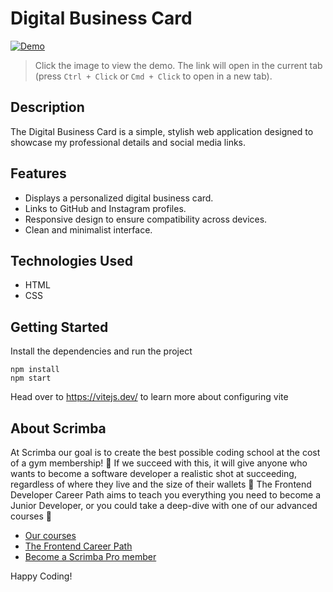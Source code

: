 # Digital Business Card

[![Demo](https://github.com/user-attachments/assets/4a590dc6-3657-4013-be8d-8390119df234)](https://incandescent-gecko-dab0be.netlify.app/)
> Click the image to view the demo. The link will open in the current tab (press `Ctrl + Click` or `Cmd + Click` to open in a new tab).


## Description

The Digital Business Card is a simple, stylish web application designed to showcase my professional details and social media links.

## Features

- Displays a personalized digital business card.
- Links to GitHub and Instagram profiles.
- Responsive design to ensure compatibility across devices.
- Clean and minimalist interface.

## Technologies Used

- HTML
- CSS

## Getting Started
Install the dependencies and run the project
```
npm install
npm start
```

Head over to https://vitejs.dev/ to learn more about configuring vite
## About Scrimba

At Scrimba our goal is to create the best possible coding school at the cost of a gym membership! 💜
If we succeed with this, it will give anyone who wants to become a software developer a realistic shot at succeeding, regardless of where they live and the size of their wallets 🎉
The Frontend Developer Career Path aims to teach you everything you need to become a Junior Developer, or you could take a deep-dive with one of our advanced courses 🚀

- [Our courses](https://scrimba.com/allcourses)
- [The Frontend Career Path](https://scrimba.com/learn/frontend)
- [Become a Scrimba Pro member](https://scrimba.com/pricing)

Happy Coding!
